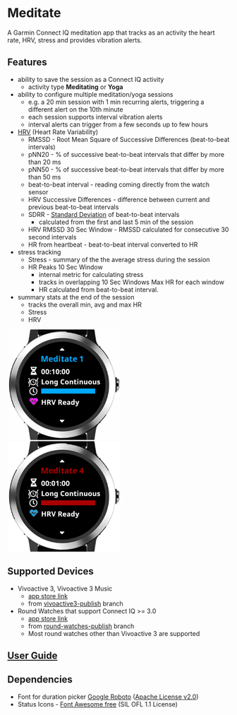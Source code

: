 # Meditate

A Garmin Connect IQ meditation app that tracks as an activity the heart rate, HRV, stress and provides vibration alerts.

## Features

- ability to save the session as a Connect IQ activity
    - activity type **Meditating** or **Yoga**
- ability to configure multiple meditation/yoga sessions
    - e.g. a 20 min session with 1 min recurring alerts, triggering a different alert on the 10th minute
    - each session supports interval vibration alerts
    - interval alerts can trigger from a few seconds up to few hours
- [HRV](https://en.wikipedia.org/wiki/Heart_rate_variability) (Heart Rate Variability)
    - RMSSD - Root Mean Square of Successive Differences (beat-to-beat intervals)
    - pNN20 - % of successive beat-to-beat intervals that differ by more than 20 ms
    - pNN50 - % of successive beat-to-beat intervals that differ by more than 50 ms
    - beat-to-beat interval - reading coming directly from the watch sensor
    - HRV Successive Differences - difference between current and previous beat-to-beat intervals
    - SDRR - [Standard Deviation](https://en.wikipedia.org/wiki/Standard_deviation) of beat-to-beat intervals
      - calculated from the first and last 5 min of the session
    - HRV RMSSD 30 Sec Window - RMSSD calculated for consecutive 30 second intervals    
    - HR from heartbeat - beat-to-beat interval converted to HR
- stress tracking
    - Stress - summary of the the average stress during the session 
    - HR Peaks 10 Sec Window
      - internal metric for calculating stress 
      - tracks in overlapping 10 Sec Windows Max HR for each window 
      - HR calculated from beat-to-beat interval.
- summary stats at the end of the session
    - tracks the overall min, avg and max HR
    - Stress
    - HRV

![Session picker demo](userGuideScreenshots/sessionPickerDemo.gif)
![Session demo detailed](userGuideScreenshots/sessionDetailedDemo.gif)

## Supported Devices
- Vivoactive 3, Vivoactive 3 Music 
  - [app store link](https://apps.garmin.com/en-US/apps/bed7ed4d-07ea-4600-b477-b8911670b64a)
  - from [vivoactive3-publish](https://github.com/vtrifonov-esfiddle/Meditate/tree/vivoactive3-publish) branch
- Round Watches that support Connect IQ >= 3.0 
  - [app store link](https://apps.garmin.com/en-US/apps/abd89b58-aaf9-4550-892b-9670cb5e6fd1#0)
  - from [round-watches-publish](https://github.com/dliedke/Meditate/tree/round-watches-publish/) branch
  - Most round watches other than Vivoactive 3 are supported

## [User Guide](UserGuide.md)

## Dependencies
- Font for duration picker [Google Roboto](https://fonts.google.com/specimen/Roboto) ([Apache License v2.0](http://www.apache.org/licenses/LICENSE-2.0))
- Status Icons - [Font Awesome free](https://fontawesome.com/license) (SIL OFL 1.1 License) 


